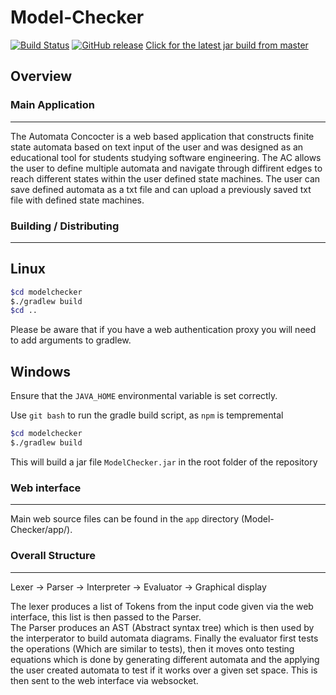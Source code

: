 # Model-Checker 

[![Build Status](https://img.shields.io/travis/davidstreader/Model-Checker.svg)](https://jenkins.tangentmc.net/job/Model-Checker/)
[![GitHub release](https://img.shields.io/github/release/davidstreader/Model-Checker.svg)](https://github.com/davidstreader/Model-Checker/releases)
[Click for the latest jar build from master](https://jenkins.tangentmc.net/job/Model-Checker)

## Overview

### Main Application

----------------------- 

The Automata Concocter is a web based application that
constructs finite state automata based on text input of the user and was
designed as an educational tool for students studying software engineering. The
AC allows the user to define multiple automata and navigate through diffirent
edges to reach different states within the user defined state machines. The user
can save defined automata as a txt file and can upload a previously saved txt
file with defined state machines.

### Building / Distributing

-----------------------

## Linux
```bash 
$cd modelchecker
$./gradlew build
$cd ..
```
Please be aware that if you have a web authentication proxy you will need to add arguments to gradlew.

## Windows
Ensure that the `JAVA_HOME` environmental variable is set correctly.

Use `git bash` to run the gradle build script, as `npm` is tempremental
```bash
$cd modelchecker
$./gradlew build
```


This will build a jar file `ModelChecker.jar` in the root folder of the
repository


### Web interface

-----------------------

Main web source files can be found in the `app` directory
(Model-Checker/app/).


### Overall Structure

-----------------------

Lexer -> Parser -> Interpreter -> Evaluator -> Graphical display

The lexer produces a list of Tokens from the input code given via the web interface, this list is then passed to the Parser.  
The Parser produces an AST (Abstract syntax tree) which is then used by the interperator to build automata diagrams.
Finally the evaluator first tests the operations (Which are similar to tests), then it moves onto testing equations which is done by generating different automata and the applying 
the user created automata to test if it works over a given set space.
This is then sent to the web interface via websocket.
